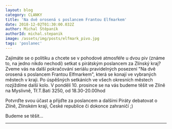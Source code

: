 ```yaml
---
layout: blog
category: CLANKY
title: 'Na dvě orosená s poslancem Frantou Elfmarkem'
date: 2018-12-02T01:30:00.032Z
author: Michal Štěpaník 
authorId: michal.stepanik
image: /assets/img/posts/elfmark_pivo.jpg
tags: 'poslanec'
---
```


Zajímáte se o politiku a chcete se v pohodové atmosféře u dvou piv (známe to, na jedno nikdo nechodí) setkat s pirátským poslancem za Zlínský kraj? Zveme vás na další pokračování seriálu pravidelných posezení "Na dvě orosená s poslancem Frantou Elfmarkem", která se konají ve vybraných městech v kraji. Po úspěšných setkáních ve všech okresních městech rozjíždíme další kolo. V pondělí 10. prosince se na vás budeme těšit ve Zlíně na Myslivně, Tř.T.Bati 3250, od 18.30-20.00hod

Potvrďte svou účast a přijďte za poslancem a dalšími Piráty debatovat o Zlíně, Zlínském kraji, České republice či dokonce zahraničí ;)

Budeme se těšit...
- - -
